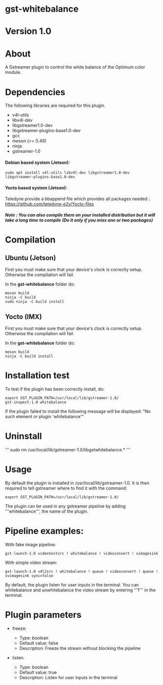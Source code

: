 # gst-whitebalance

# Version 1.0

# About

A Gstreamer plugin to control the white balance of the Optimum color module.

# Dependencies

The following libraries are required for this plugin.
- v4l-utils
- libv4l-dev
- libgstreamer1.0-dev
- libgstreamer-plugins-base1.0-dev
- gcc
- meson (>= 0.49)
- ninja
- gstreamer-1.0


#### Debian based system (Jetson): 

```
sudo apt install v4l-utils libv4l-dev libgstreamer1.0-dev libgstreamer-plugins-base1.0-dev
```
#### Yocto based system (Jetson): 

Teledyne provide a bbappend file which provides all packages needed :
https://github.com/teledyne-e2v/Yocto-files

##### Note : You can also compile them on your installed distribution but it will take a long time to compile (Do it only if you miss one or two packages)

# Compilation

## Ubuntu (Jetson)
First you must make sure that your device's clock is correctly setup.
Otherwise the compilation will fail.

In the **gst-whitebalance** folder do:

```
meson build
ninja -C build
sudo ninja -C build install
```


## Yocto (IMX)
First you must make sure that your device's clock is correctly setup.
Otherwise the compilation will fail.

In the **gst-whitebalance** folder do:

```
meson build
ninja -C build install
```


# Installation test

To test if the plugin has been correctly install, do:
```
export GST_PLUGIN_PATH=/usr/local/lib/gstreamer-1.0/
gst-inspect-1.0 whitebalance
```

If the plugin failed to install the following message will be displayed: "No such element or plugin 'whitebalance'"

# Uninstall
'''
sudo rm /usr/local/lib/gstreamer-1.0/libgstwhitebalance.*
'''
# Usage

By default the plugin is installed in /usr/local/lib/gstreamer-1.0. 
It is then required to tell gstreamer where to find it with the command:
```
export GST_PLUGIN_PATH=/usr/local/lib/gstreamer-1.0/
```
The plugin can be used in any gstreamer pipeline by adding '''whitebalance''', the name of the plugin.

# Pipeline examples:
With fake image pipeline:
```
gst-launch-1.0 videotestsrc ! whitebalance ! videoconvert ! ximagesink
```

With simple video stream:
```
gst-launch-1.0 v4l2src ! whitebalance ! queue ! videoconvert ! queue ! xvimagesink sync=false
```

By default, the plugin listen for user inputs in the terminal. You can whitebalance and unwhitebalance the video stream by entering '''f''' in the terminal.

# Plugin parameters

- freeze:
    - Type: boolean
    - Default value: false
    - Description: Freeze the stream without blocking the pipeline

- listen:
    - Type: boolean
    - Default value: true
    - Description: Listen for user inputs in the terminal
